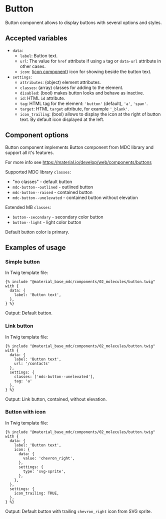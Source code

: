 Button
======

Button component allows to display buttons with several options and styles.

Accepted variables
------------------

- `data`:
    - `label`: Button text.
    - `url`: The value for `href` attribute if using `a` tag or `data-url` attribute in other cases.
    - `icon`: ([icon component](components/icon.md)) icon for showing beside the button text.
- `settings`:
    - `attributes`: (object) element attributes.
    - `classes`: (array) classes for adding to the element.
    - `disabled`: (bool) makes button looks and behave as inactive.
    - `id`: HTML `id` attribute.
    - `tag`: HTML tag for the element: `'button'` (default), `'a'`, `'span'`.
    - `target`: HTML `target` attribute, for example `'_blank'`.
    - `icon_trailing`: (bool) allows to display the icon at the right of button text. By default icon displayed at the left.

Component options
-----------------

Button component implements Button component from MDC library and support all it's features.

For more info see https://material.io/develop/web/components/buttons  

Supported MDC library `classes`:

* "no classes" - default button 
* `mdc-button--outlined` - outlined button
* `mdc-button--raised` - contained button
* `mdc-button--unelevated` - contained button without elevation

Extended MB `classes`:

* `button--secondary` - secondary color button
* `button--light` -  light color button

Default button color is primary.

Examples of usage
-----------------

### Simple button

In Twig template file:

~~~
{% include "@material_base_mdc/components/02_molecules/button.twig" with {
  data: {
    label: 'Button text',
  },
} %}
~~~

Output: Default button.

### Link button

In Twig template file:

~~~
{% include "@material_base_mdc/components/02_molecules/button.twig" with {
  data: {
    label: 'Button text',
    url: '/contacts'
  },
  settings: {
    classes: ['mdc-button--unelevated'],
    tag: 'a'
  },
} %}
~~~

Output: Link button, contained, without elevation.

### Button with icon

In Twig template file:

~~~
{% include "@material_base_mdc/components/02_molecules/button.twig" with {
  data: {
    label: 'Button text',
    icon: {
      data: {
        value: 'chevron_right',
      },
      settings: {
        type: 'svg-sprite',
      },
    },
  },
  settings: {
    icon_trailing: TRUE,
  },
} %}
~~~

Output: Default button with trailing `chevron_right` icon from SVG sprite.
